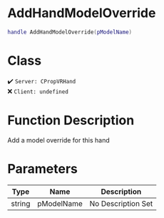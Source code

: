 # AddHandModelOverride
```lua
handle AddHandModelOverride(pModelName)
```
# Class
✔️ `Server: CPropVRHand`  
❌ `Client: undefined`  

# Function Description
Add a model override for this hand
# Parameters
Type|Name|Description
--|--|--
string|pModelName|No Description Set
